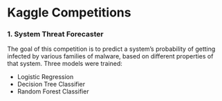 # Kaggle Competitions

### 1. System Threat Forecaster
The goal of this competition is to predict a system’s probability of getting infected by various families of malware, based on different properties of that system.
Three models were trained: 
- Logistic Regression
- Decision Tree Classifier
- Random Forest Classifier
